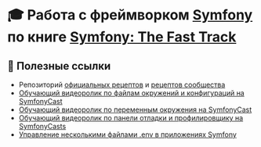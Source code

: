 # :mortar_board: Работа с фреймворком [Symfony](https://symfony.com) по книге [Symfony: The Fast Track](https://symfony.com/doc/6.2/the-fast-track/ru/index.html)

## :memo: Полезные ссылки
* Репозиторий [официальных рецептов](https://github.com/symfony/recipes) и [рецептов сообщества](https://github.com/symfony/recipes-contrib)
* [Обучающий видеоролик по файлам окружений и конфигураций на SymfonyCast](https://symfonycasts.com/screencast/symfony4-fundamentals/environment-config-files)
* [Обучающий видеоролик по переменным окружения на SymfonyCast](https://symfonycasts.com/screencast/symfony-fundamentals/environment-variables)
* [Обучающий видеоролик по панели отладки и профилировщику на SymfonyCasts](https://symfonycasts.com/screencast/symfony/debug-toolbar-profiler)
* [Управление несколькими файлами .env в приложениях Symfony](https://symfony.com/doc/current/configuration.html#managing-multiple-env-files)
